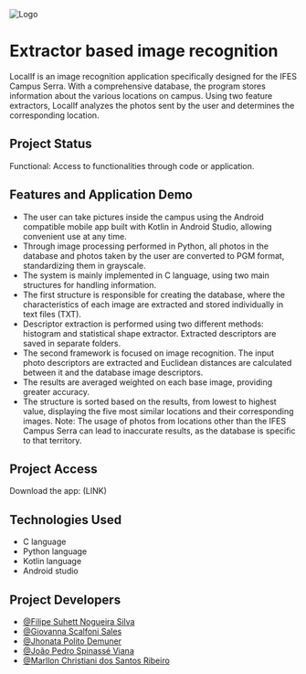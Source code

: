 ![Logo](https://cdn.discordapp.com/attachments/969635641170219099/1122691804790276207/image.png)

# Extractor based image recognition

LocalIf ​​is an image recognition application specifically designed for the IFES Campus Serra. With a comprehensive database, the program stores information about the various locations on campus. Using two feature extractors, LocalIf ​​analyzes the photos sent by the user and determines the corresponding location.

## Project Status

Functional: Access to functionalities through code or application.

## Features and Application Demo

- The user can take pictures inside the campus using the Android compatible mobile app built with Kotlin in Android Studio, allowing convenient use at any time.
- Through image processing performed in Python, all photos in the database and photos taken by the user are converted to PGM format, standardizing them in grayscale.
- The system is mainly implemented in C language, using two main structures for handling information.
- The first structure is responsible for creating the database, where the characteristics of each image are extracted and stored individually in text files (TXT).
- Descriptor extraction is performed using two different methods: histogram and statistical shape extractor. Extracted descriptors are saved in separate folders.
- The second framework is focused on image recognition. The input photo descriptors are extracted and Euclidean distances are calculated between it and the database image descriptors.
- The results are averaged weighted on each base image, providing greater accuracy.
- The structure is sorted based on the results, from lowest to highest value, displaying the five most similar locations and their corresponding images.
  Note: The usage of photos from locations other than the IFES Campus Serra can lead to inaccurate results, as the database is specific to that territory.

## Project Access

Download the app: (LINK)

## Technologies Used

- C language
- Python language
- Kotlin language
- Android studio

## Project Developers

- [@Filipe Suhett Nogueira Silva](https://github.com/filipesuhett)
- [@Giovanna Scalfoni Sales](#)
- [@Jhonata Polito Demuner](https://github.com/jhonataplt)
- [@João Pedro Spinassé Viana](https://github.com/JP-76)
- [@Marllon Christiani dos Santos Ribeiro](https://github.com/Toiste)
